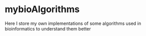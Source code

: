# mybioAlgorithms
Here I store my own implementations of some algorithms used in bioinformatics to understand them better
